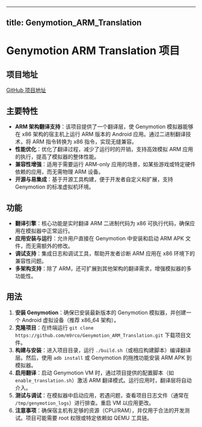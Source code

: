 
---
title: Genymotion_ARM_Translation
---

# Genymotion ARM Translation 项目

## 项目地址
[GitHub 项目地址](https://github.com/m9rco/Genymotion_ARM_Translation)

## 主要特性
- **ARM 架构翻译支持**：该项目提供了一个翻译层，使 Genymotion 模拟器能够在 x86 架构的宿主机上运行 ARM 版本的 Android 应用。通过二进制翻译技术，将 ARM 指令转换为 x86 指令，实现无缝兼容。
- **性能优化**：优化了翻译过程，减少了运行时的开销，支持高效模拟 ARM 应用的执行，提高了模拟器的整体性能。
- **兼容性增强**：适用于需要运行 ARM-only 应用的场景，如某些游戏或特定硬件依赖的应用，而无需物理 ARM 设备。
- **开源与易集成**：基于开源工具构建，便于开发者自定义和扩展，支持 Genymotion 的标准虚拟机环境。

## 功能
- **翻译引擎**：核心功能是实时翻译 ARM 二进制代码为 x86 可执行代码，确保应用在模拟器中正常运行。
- **应用安装与运行**：允许用户直接在 Genymotion 中安装和启动 ARM APK 文件，而无需额外的修改。
- **调试支持**：集成日志和调试工具，帮助开发者诊断 ARM 应用在 x86 环境下的兼容性问题。
- **多架构支持**：除了 ARM，还可扩展到其他架构的翻译需求，增强模拟器的多功能性。

## 用法
1. **安装 Genymotion**：确保已安装最新版本的 Genymotion 模拟器，并创建一个 Android 虚拟设备（推荐 x86_64 架构）。
2. **克隆项目**：在终端运行 `git clone https://github.com/m9rco/Genymotion_ARM_Translation.git` 下载项目文件。
3. **构建与安装**：进入项目目录，运行 `./build.sh`（或相应构建脚本）编译翻译层。然后，使用 `adb install` 或 Genymotion 的拖拽功能安装 ARM APK 到模拟器。
4. **启用翻译**：启动 Genymotion VM 时，通过项目提供的配置脚本（如 `enable_translation.sh`）激活 ARM 翻译模式。运行应用时，翻译层将自动介入。
5. **测试与调试**：在模拟器中启动应用，若遇问题，查看项目日志文件（通常在 `/tmp/genymotion_logs`）进行排查。重启 VM 以应用更改。
6. **注意事项**：确保宿主机有足够的资源（CPU/RAM），并仅用于合法的开发测试。项目可能需要 root 权限或特定依赖如 QEMU 工具链。